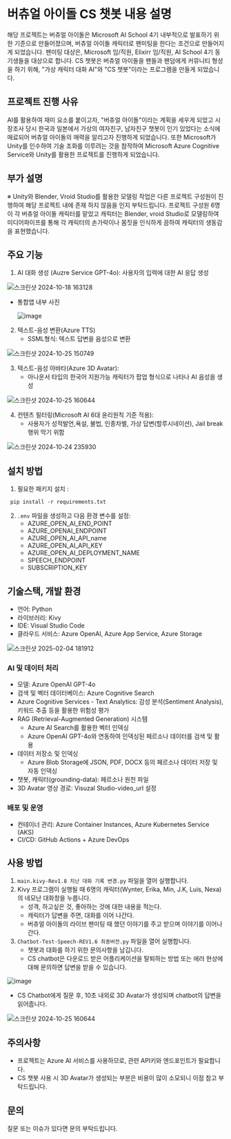 # 버츄얼 아이돌 CS 챗봇 내용 설명

해당 프로젝트는 버츄얼 아이돌은 Microsoft AI School 4기 내부적으로 발표하기 위한 기준으로 만들어졌으며, 버츄얼 아이돌 캐릭터로 팬미팅을 한다는 조건으로 만들어지게 되었습니다.
팬미팅 대상은, Microsoft 임/직원, Elixirr 임/직원, AI School 4기 동기생들을 대상으로 합니다.
CS 챗봇은 버츄얼 아이돌을 팬들과 팬덤에게 커뮤니티 형성을 하기 위해, "가상 캐릭터 대화 AI"와 "CS 챗봇"이라는 프로그램을 만들게 되었습니다.

## 프로젝트 진행 사유

AI를 활용하여 재미 요소를 붙이고자, "버츄얼 아이돌"이라는 계획을 세우게 되었고 시장조사 당시 한국과 일본에서 가상의 여자친구, 남자친구 챗봇이 인기 있었다는 소식에 매료되어
버츄얼 아이돌의 매력을 알리고자 진행하게 되었습니다. 또한 Microsoft가 Unity를 인수하여 기술 조화를 이루려는 것을 참작하여 Microsoft Azure Cognitive Service와 Unity를 활용한 프로젝트를 진행하게 되었습니다.

## 부가 설명

※ Unity와 Blender, Vroid Studio를 활용한 모델링 작업은 다른 프로젝트 구성원이 진행하여 해당 프로젝트 내에 존재 하지 않음을 인지 부탁드립니다.
프로젝트 구성원 6명이 각 버츄얼 아이돌 캐릭터를 맡았고 캐릭터는 Blender, vroid Studio로 모델링하여
미디어파이프를 통해 각 캐릭터의 손가락이나 몸짓을 인식하게 끔하여 캐릭터의 생동감을 표현했습니다.

## 주요 기능

1. AI 대화 생성 (Auzre Service GPT-4o): 사용자의 입력에 대한 AI 응답 생성
   
![스크린샷 2024-10-18 163128](https://github.com/user-attachments/assets/508a98bc-e936-4d05-8837-c41d69aa2d05)
   
  - 통합앱 내부 사진
     
      ![image](https://github.com/user-attachments/assets/2aadc430-718d-4d65-a5bb-c5b0aeb70672)

2. 텍스트-음성 변환(Azure TTS)
   - SSML형식: 텍스트 답변을 음성으로 변환
 
![스크린샷 2024-10-25 150749](https://github.com/user-attachments/assets/a5b78e07-da8a-4704-a0ec-717e1e1d377c)

3. 텍스트-음성 아바타(Azure 3D Avatar):
   - 아나운서 타입의 한국어 지원가능 캐릭터가 팝업 형식으로 나타나 AI 음성을 생성
 
![스크린샷 2024-10-25 160644](https://github.com/user-attachments/assets/da134c0f-488c-49d9-8261-4e340d9a6ad6)

4. 컨텐츠 필터링(Microsoft AI 6대 윤리원칙 기준 적용):
   - 사용자가 성적발언,욕설, 불법, 인종차별, 가상 답변(할루시네이션), Jail break 행위 막기 위함

![스크린샷 2024-10-24 235930](https://github.com/user-attachments/assets/9f3efa1c-a375-4e53-8881-20941b11168e)


## 설치 방법

1. 필요한 패키지 설치 :
 ```
  pip install -r requirements.txt
 ```
2. `.env` 파일을 생성하고 다음 환경 변수를 설정:
   - AZURE_OPEN_AI_END_POINT
   - AZURE_OPENAI_ENDPOINT
   - AZURE_OPEN_AI_API_name
   - AZURE_OPEN_AI_API_KEY
   - AZURE_OPEN_AI_DEPLOYMENT_NAME
   - SPEECH_ENDPOINT
   - SUBSCRIPTION_KEY

## 기술스택, 개발 환경

- 언어: Python
- 라이브러리: Kivy
- IDE: Visual Studio Code
- 클라우드 서비스: Azure OpenAI, Azure App Service, Azure Storage

![스크린샷 2025-02-04 181912](https://github.com/user-attachments/assets/9db24a1c-65a1-447a-b5cc-35ae12f00c69)

 
### AI 및 데이터 처리
- 모델: Azure OpenAI GPT-4o
- 검색 및 벡터 데이터베이스: Azure Cognitive Search
- Azure Cognitive Services - Text Analytics: 감성 분석(Sentiment Analysis), 키워드 추출 등을 활용한 위험성 평가
- RAG (Retrieval-Augmented Generation) 시스템
   - Azure AI Search를 활용한 벡터 인덱싱
   - Azure OpenAI GPT-4o와 연동하여 인덱싱된 페르소나 데이터를 검색 및 활용
- 데이터 저장소 및 인덱싱
   - Azure Blob Storage에 JSON, PDF, DOCX 등의 페르소나 데이터 저장 및 자동 인덱싱
- 챗봇, 캐릭터(grounding-data): 페르소나 원천 파일
- 3D Avatar 영상 경로: Visuzal Studio-video_url 설정

### 배포 및 운영

- 컨테이너 관리: Azure Container Instances, Azure Kubernetes Service (AKS)
- CI/CD: GitHub Actions + Azure DevOps

## 사용 방법

1. `main.kivy-Rev1.8 지난 대화 기록 변경.py` 파일을 열어 실행합니다.
2. Kivy 프로그램이 실행될 때 6명의 캐릭터(Wynter, Erika, Min, J.K, Luis, Nexa)의 네모난 대화창을 누릅니다.
   - 성격, 하고싶은 것, 좋아하는 것에 대한 내용을 적는다.
   - 캐릭터가 답변을 주면, 대화를 이어 나간다.
   - 버츄얼 아이돌의 라이브 팬미팅 때 했던 이야기를 주고 받으며 이야기를 이어나간다.
3. `Chatbot-Test-Speech-REV1.6 최종버전.py` 파일을 열어 실행합니다.
   - 챗봇과 대화를 하기 위한 문의사항을 남깁니다.
   - CS chatbot은 다운로드 받은 어플리케이션을 탈퇴하는 방법 또는 에러 현상에 대해 문의하면 답변을 받을 수 있습니다.

![image](https://github.com/user-attachments/assets/f6d33dc0-bded-475d-b089-ab584b7ab959)
      
   - CS Chatbot에게 질문 후, 10초 내외로 3D Avatar가 생성되며 chatbot의 답변을 읽어줍니다.
     
![스크린샷 2024-10-25 160644](https://github.com/user-attachments/assets/da134c0f-488c-49d9-8261-4e340d9a6ad6)


## 주의사항

- 프로젝트는 Azure AI 서비스를 사용하므로, 관련 API키와 엔드포인트가 필요합니다.
- CS 챗봇 사용 시 3D Avatar가 생성되는 부분은 비용이 많이 소모되니 이점 참고 부탁드립니다.


## 문의

질문 또는 이슈가 있다면 문의 부탁드립니다.
